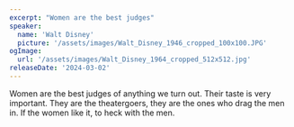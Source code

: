```yaml
---
excerpt: "Women are the best judges"
speaker:
  name: 'Walt Disney'
  picture: '/assets/images/Walt_Disney_1946_cropped_100x100.JPG'
ogImage:
  url: '/assets/images/Walt_Disney_1964_cropped_512x512.jpg'
releaseDate: '2024-03-02'
---
```


Women are the best judges of anything we turn out. Their taste is very important. They are the theatergoers, they are the ones who drag the men in. If the women like it, to heck with the men.

